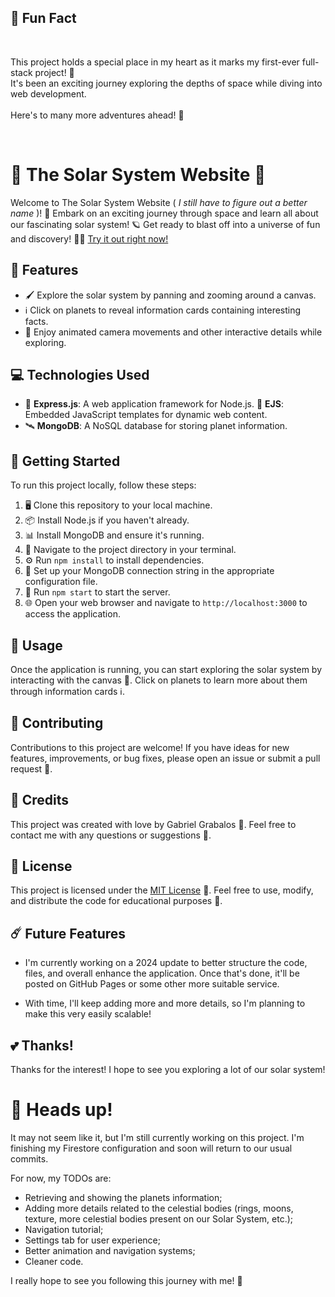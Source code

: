 ## 🎉 Fun Fact

</br>

This project holds a special place in my heart as it marks my first-ever full-stack project! 🥰 </br> It's been an exciting journey exploring the depths of space while diving into web development. </br></br> Here's to many more adventures ahead! 🍹

</br>

# 🌟 The Solar System Website 🚀

Welcome to The Solar System Website ( _I still have to figure out a better name_ )!  🌌 Embark on an exciting journey through space and learn all about our fascinating solar system!  🪐 Get ready to blast off into a universe of fun and discovery! 🚀💫 [Try it out right now!](https://solartorio.web.app)

## 🎉 Features

- 🖌️ Explore the solar system by panning and zooming around a canvas.
- ℹ️ Click on planets to reveal information cards containing interesting facts.
- 🎨 Enjoy animated camera movements and other interactive details while exploring.

## 💻 Technologies Used

- 🚀 **Express.js**: A web application framework for Node.js.
   📄 **EJS**: Embedded JavaScript templates for dynamic web content.
- 🛰️ **MongoDB**: A NoSQL database for storing planet information.

## 🚀 Getting Started

To run this project locally, follow these steps:

1. 🖥️ Clone this repository to your local machine.
2. 📦 Install Node.js if you haven't already.
3. 📊 Install MongoDB and ensure it's running.
4. 📂 Navigate to the project directory in your terminal.
5. ⚙️ Run `npm install` to install dependencies.
6. 🔗 Set up your MongoDB connection string in the appropriate configuration file.
7. 🚀 Run `npm start` to start the server.
8. 🌐 Open your web browser and navigate to `http://localhost:3000` to access the application.

## 🌟 Usage

Once the application is running, you can start exploring the solar system by interacting with the canvas 🎨.  Click on planets to learn more about them through information cards ℹ️.

## 🚀 Contributing

Contributions to this project are welcome!  If you have ideas for new features, improvements, or bug fixes, please open an issue or submit a pull request 🌟.

## 🌠 Credits

This project was created with love by Gabriel Grabalos 🌟.  Feel free to contact me with any questions or suggestions 🚀.

## 📝 License

This project is licensed under the [MIT License](LICENSE) 📄.  Feel free to use, modify, and distribute the code for educational purposes 🚀.

## ☄️ Future Features

- I'm currently working on a 2024 update to better structure the code, files, and overall enhance the application. Once that's done, it'll be posted on GitHub Pages or some other more suitable service.

- With time, I'll keep adding more and more details, so I'm planning to make this very easily scalable!

## 💕 Thanks!

Thanks for the interest! I hope to see you exploring a lot of our solar system!

# 🫵 Heads up!

It may not seem like it, but I'm still currently working on this project. I'm finishing my Firestore configuration and soon will return to our usual commits.

For now, my TODOs are:

- Retrieving and showing the planets information;
- Adding more details related to the celestial bodies (rings, moons, texture, more celestial bodies present on our Solar System, etc.);
- Navigation tutorial;
- Settings tab for user experience;
- Better animation and navigation systems;
- Cleaner code.

I really hope to see you following this journey with me! 🌠
